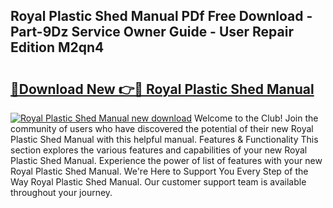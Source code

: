 ## Royal Plastic Shed Manual PDf Free Download - Part-9Dz Service Owner Guide - User Repair Edition M2qn4

# <h2><a href="http://bc64696.oget.top/?id=Royal+Plastic+Shed+Manual">🔗Download New 👉🔴 Royal Plastic Shed Manual</a></h2>

[![Royal Plastic Shed Manual new download](https://i.imgur.com/5g1atiW.png)](http://bc64696.oget.top/?id=Royal+Plastic+Shed+Manual)
Welcome to the Club! Join the community of users who have discovered the potential of their new Royal Plastic Shed Manual with this helpful manual. Features & Functionality This section explores the various features and capabilities of your new Royal Plastic Shed Manual. Experience the power of list of features with your new Royal Plastic Shed Manual. We're Here to Support You Every Step of the Way Royal Plastic Shed Manual. Our customer support team is available throughout your journey.
